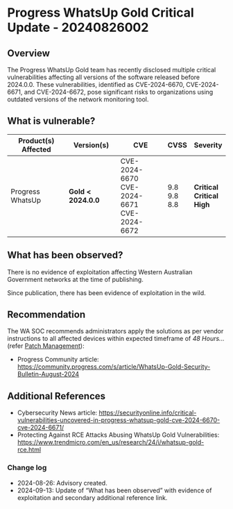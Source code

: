 # Progress WhatsUp Gold Critical Update - 20240826002

## Overview

The Progress WhatsUp Gold team has recently disclosed multiple critical vulnerabilities affecting all versions of the software released before 2024.0.0. These vulnerabilities, identified as CVE-2024-6670, CVE-2024-6671, and CVE-2024-6672, pose significant risks to organizations using outdated versions of the network monitoring tool.

## What is vulnerable?

| Product(s) Affected | Version(s)          | CVE                                                 | CVSS                  | Severity                                     |
| ------------------- | ------------------- | --------------------------------------------------- | --------------------- | -------------------------------------------- |
| Progress WhatsUp    | **Gold < 2024.0.0** | CVE-2024-6670 <br> CVE-2024-6671 <br> CVE-2024-6672 | 9.8 <br> 9.8 <br> 8.8 | **Critical** <br> **Critical** <br> **High** |

## What has been observed?

There is no evidence of exploitation affecting Western Australian Government networks at the time of publishing.

Since publication, there has been evidence of exploitation in the wild.

## Recommendation

The WA SOC recommends administrators apply the solutions as per vendor instructions to all affected devices within expected timeframe of *48 Hours...* (refer [Patch Management](../guidelines/patch-management.md)):

- Progress Community article: <https://community.progress.com/s/article/WhatsUp-Gold-Security-Bulletin-August-2024>

## Additional References

- Cybersecurity News article: <https://securityonline.info/critical-vulnerabilities-uncovered-in-progress-whatsup-gold-cve-2024-6670-cve-2024-6671/>
- Protecting Against RCE Attacks Abusing WhatsUp Gold Vulnerabilities: https://www.trendmicro.com/en_us/research/24/i/whatsup-gold-rce.html

### Change log

- 2024-08-26: Advisory created.
- 2024-09-13: Update of “What has been observed” with evidence of exploitation and secondary additional reference link.

